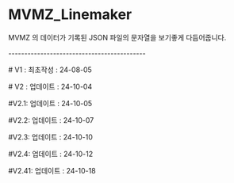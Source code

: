 # MVMZ_Linemaker

MVMZ 의 데이터가 기록된 JSON 파일의 문자열을 보기좋게 다듬어줍니다.

<p>-------------------------------------------</p>

<p># V1 : 최초작성 : 24-08-05</p>

<p># V2 : 업데이트 : 24-10-04</p>

<p>#V2.1: 업데이트 : 24-10-05</p>

<p>#V2.2: 업데이트 : 24-10-07</p>

<p>#V2.3: 업데이트 : 24-10-10</p>

<p>#V2.4: 업데이트 : 24-10-12</p>

<p>#V2.41: 업데이트 : 24-10-18</p>
